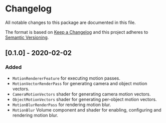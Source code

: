# Changelog
All notable changes to this package are documented in this file.

The format is based on [Keep a Changelog](http://keepachangelog.com/en/1.0.0/)
and this project adheres to [Semantic Versioning](http://semver.org/spec/v2.0.0.html).

## [0.1.0] - 2020-02-02
### Added
- `MotionRendererFeature` for executing motion passes.
- `MotionVectorRenderPass` for generating camera and object motion vectors.
- `CameraMotionVectors` shader for generating camera motion vectors.
- `ObjectMotionVectors` shader for generating per-object motion vectors.
- `MotionBlurRenderPass` for rendering motion blur.
- `MotionBlur` Volume component and shader for enabling, configuring and rendering motion blur.
